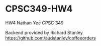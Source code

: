 # CPSC349-HW4
HW4
Nathan Yee
CPSC 349


Backend provided by Richard Stanley 
https://github.com/audstanley/coffeeorders
